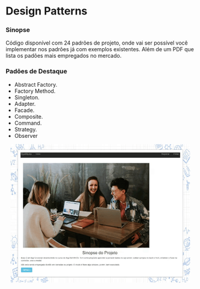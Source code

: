 # Design Patterns

### Sinopse ###
<p> 
  Código disponível com 24 padrões de projeto, onde vai ser possível você implementar nos padrões já com exemplos existentes. 
  Além de um PDF que lista os padões mais empregados no mercado.
</p>

### Padões de Destaque ###

* Abstract Factory.
* Factory Method.
* Singleton.
* Adapter.
* Facade.
* Composite.
* Command.
* Strategy.
* Observer

<b><b>

<p align="center">
  <img src="https://github.com/Jeffconexion/SysAluno/blob/main/sysProject.gif" />
</p>
